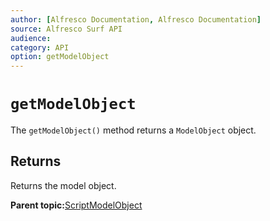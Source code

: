 ```yaml
---
author: [Alfresco Documentation, Alfresco Documentation]
source: Alfresco Surf API
audience: 
category: API
option: getModelObject
---
```


# `getModelObject`

The `getModelObject()` method returns a `ModelObject` object.

## Returns

Returns the model object.

**Parent topic:**[ScriptModelObject](../references/APISurf-ScriptModelObject-modelobjects.md)

